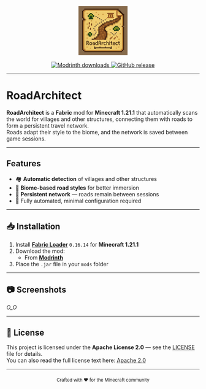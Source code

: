 <p align="center">
  <img src="src/main/resources/assets/roadarchitect/icon.png" width="128" height="128" alt="RoadArchitect icon">
</p>

<p align="center">
  <a href="https://modrinth.com/mod/roadarchitect">
    <img src="https://img.shields.io/modrinth/dt/roadarchitect.svg?color=00AF5C&label=Modrinth%20downloads" alt="Modrinth downloads">
  </a>
  <a href="https://github.com/oxcodsnet/RoadArchitect/releases">
    <img src="https://img.shields.io/github/v/release/oxcodsnet/RoadArchitect?color=blue&label=Latest%20Release" alt="GitHub release">
  </a>
</p>

---

#  RoadArchitect

**RoadArchitect** is a **Fabric** mod for **Minecraft 1.21.1** that automatically scans the world for villages and other structures, connecting them with roads to form a persistent travel network.  
Roads adapt their style to the biome, and the network is saved between game sessions.

---

## Features

- 🏘 **Automatic detection** of villages and other structures
- 🎨 **Biome-based road styles** for better immersion
- 💾 **Persistent network** — roads remain between sessions
- 🔄 Fully automated, minimal configuration required

---

## 📥 Installation

1. Install **[Fabric Loader](https://fabricmc.net/use/installer/)** `0.16.14` for **Minecraft 1.21.1**
2. Download the mod:
    - From **[Modrinth](https://modrinth.com/mod/roadarchitect)**
3. Place the `.jar` file in your `mods` folder

---

## 📷 Screenshots

*O_O*

---

## 📜 License

This project is licensed under the **Apache License 2.0** — see the [LICENSE](LICENSE) file for details.  
You can also read the full license text here: [Apache 2.0](https://www.apache.org/licenses/LICENSE-2.0)

---

<p align="center">
  <sub>Crafted with ❤️ for the Minecraft community</sub>
</p>
